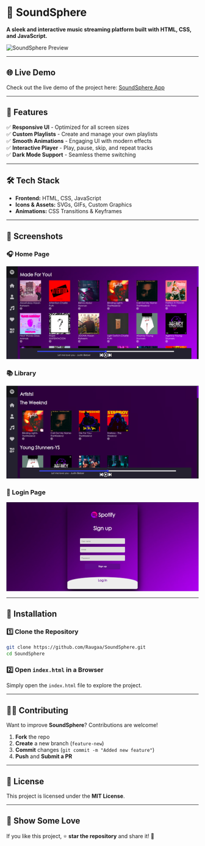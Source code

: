 # 🎵 SoundSphere  

**A sleek and interactive music streaming platform built with HTML, CSS, and JavaScript.**  

![SoundSphere Preview](Readme%20Resources/Spotify-Clone.gif)  

---

## 🌐 Live Demo  
Check out the live demo of the project here: [SoundSphere App](https://soundsphere-app.vercel.app/)

---
## 🚀 Features  
✅ **Responsive UI** - Optimized for all screen sizes  
✅ **Custom Playlists** - Create and manage your own playlists  
✅ **Smooth Animations** - Engaging UI with modern effects  
✅ **Interactive Player** - Play, pause, skip, and repeat tracks  
✅ **Dark Mode Support** - Seamless theme switching  

---

## 🛠️ Tech Stack  
- **Frontend:** HTML, CSS, JavaScript  
- **Icons & Assets:** SVGs, GIFs, Custom Graphics  
- **Animations:** CSS Transitions & Keyframes  

---

## 📸 Screenshots  
### 🎧 Home Page  
![Home Page](Readme%20Resources/home.png)  

### 📚 Library  
![Library](Readme%20Resources/library.png)  

### 🔐 Login Page  
![Login](Readme%20Resources/login.png)  

---

## 🔨 Installation  
### **1️⃣ Clone the Repository**  
```sh
git clone https://github.com/Raugaa/SoundSphere.git
cd SoundSphere
```
### **2️⃣ Open `index.html` in a Browser**  
Simply open the `index.html` file to explore the project.

---

## 👨‍💻 Contributing  
Want to improve **SoundSphere**? Contributions are welcome!  
1. **Fork** the repo  
2. **Create** a new branch (`feature-new`)  
3. **Commit** changes (`git commit -m "Added new feature"`)  
4. **Push** and **Submit a PR**  

---

## 📜 License  
This project is licensed under the **MIT License**.  

---

## 🌟 Show Some Love  
If you like this project, ⭐ **star the repository** and share it! 🚀  
